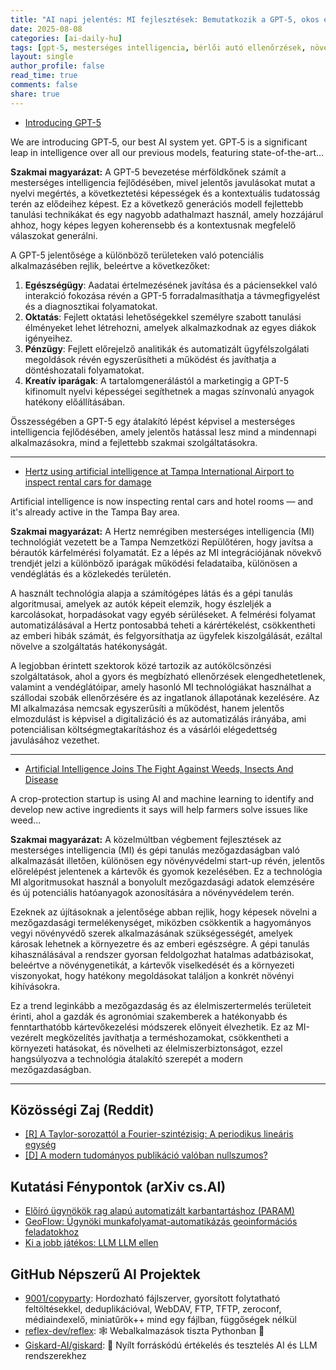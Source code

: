 ```yaml
---
title: "AI napi jelentés: MI fejlesztések: Bemutatkozik a GPT-5, okos ellenőrzések a repülőtereken és mezőgazdasági védelmi újítások (2025-08-08)"
date: 2025-08-08
categories: [ai-daily-hu]
tags: [gpt-5, mesterséges intelligencia, bérlői autó ellenőrzések, növényvédő, gépi tanulás, tampa nemzetközi repülőtér, mezőgazdaság]
layout: single
author_profile: false
read_time: true
comments: false
share: true
---
```

- [Introducing GPT-5](https://openai.com/index/introducing-gpt-5/)

We are introducing GPT‑5, our best AI system yet. GPT‑5 is a significant leap in intelligence over all our previous models, featuring state-of-the-art...

**Szakmai magyarázat:**
A GPT-5 bevezetése mérföldkőnek számít a mesterséges intelligencia fejlődésében, mivel jelentős javulásokat mutat a nyelvi megértés, a következtetési képességek és a kontextuális tudatosság terén az elődeihez képest. Ez a következő generációs modell fejlettebb tanulási technikákat és egy nagyobb adathalmazt használ, amely hozzájárul ahhoz, hogy képes legyen koherensebb és a kontextusnak megfelelő válaszokat generálni.

A GPT-5 jelentősége a különböző területeken való potenciális alkalmazásében rejlik, beleértve a következőket:

1. **Egészségügy**: Aadatai értelmezésének javítása és a páciensekkel való interakció fokozása révén a GPT-5 forradalmasíthatja a távmegfigyelést és a diagnosztikai folyamatokat.
2. **Oktatás**: Fejlett oktatási lehetőségekkel személyre szabott tanulási élményeket lehet létrehozni, amelyek alkalmazkodnak az egyes diákok igényeihez.
3. **Pénzügy**: Fejlett előrejelző analitikák és automatizált ügyfélszolgálati megoldások révén egyszerűsítheti a működést és javíthatja a döntéshozatali folyamatokat.
4. **Kreatív iparágak**: A tartalomgenerálástól a marketingig a GPT-5 kifinomult nyelvi képességei segíthetnek a magas színvonalú anyagok hatékony előállításában.

Összességében a GPT-5 egy átalakító lépést képvisel a mesterséges intelligencia fejlődésében, amely jelentős hatással lesz mind a mindennapi alkalmazásokra, mind a fejlettebb szakmai szolgáltatásokra.

---
- [Hertz using artificial intelligence at Tampa International Airport to inspect rental cars for damage](https://www.fox13news.com/news/hertz-using-artificial-intelligence-tampa-international-airport-inspect-rental-cars-damage)

Artificial intelligence is now inspecting rental cars and hotel rooms — and it's already active in the Tampa Bay area.

**Szakmai magyarázat:**
A Hertz nemrégiben mesterséges intelligencia (MI) technológiát vezetett be a Tampa Nemzetközi Repülőtéren, hogy javítsa a bérautók kárfelmérési folyamatát. Ez a lépés az MI integrációjának növekvő trendjét jelzi a különböző iparágak működési feladataiba, különösen a vendéglátás és a közlekedés területén.

A használt technológia alapja a számítógépes látás és a gépi tanulás algoritmusai, amelyek az autók képeit elemzik, hogy észleljék a karcolásokat, horpadásokat vagy egyéb sérüléseket. A felmérési folyamat automatizálásával a Hertz pontosabbá teheti a kárértékelést, csökkentheti az emberi hibák számát, és felgyorsíthatja az ügyfelek kiszolgálását, ezáltal növelve a szolgáltatás hatékonyságát.

A legjobban érintett szektorok közé tartozik az autókölcsönzési szolgáltatások, ahol a gyors és megbízható ellenőrzések elengedhetetlenek, valamint a vendéglátóipar, amely hasonló MI technológiákat használhat a szállodai szobák ellenőrzésére és az ingatlanok állapotának kezelésére. Az MI alkalmazása nemcsak egyszerűsíti a működést, hanem jelentős elmozdulást is képvisel a digitalizáció és az automatizálás irányába, ami potenciálisan költségmegtakarításhoz és a vásárlói elégedettség javulásához vezethet.

---
- [Artificial Intelligence Joins The Fight Against Weeds, Insects And Disease](https://www.agweb.com/news/crops/crop-production/artificial-intelligence-joins-fight-against-weeds-insects-and-disease)

A crop-protection startup is using AI and machine learning to identify and develop new active ingredients it says will help farmers solve issues like weed...

**Szakmai magyarázat:**
A közelmúltban végbement fejlesztések az mesterséges intelligencia (MI) és gépi tanulás mezőgazdaságban való alkalmazását illetően, különösen egy növényvédelmi start-up révén, jelentős előrelépést jelentenek a kártevők és gyomok kezelésében. Ez a technológia MI algoritmusokat használ a bonyolult mezőgazdasági adatok elemzésére és új potenciális hatóanyagok azonosítására a növényvédelem terén.

Ezeknek az újításoknak a jelentősége abban rejlik, hogy képesek növelni a mezőgazdasági termelékenységet, miközben csökkentik a hagyományos vegyi növényvédő szerek alkalmazásának szükségességét, amelyek károsak lehetnek a környezetre és az emberi egészségre. A gépi tanulás kihasználásával a rendszer gyorsan feldolgozhat hatalmas adatbázisokat, beleértve a növénygenetikát, a kártevők viselkedését és a környezeti viszonyokat, hogy hatékony megoldásokat találjon a konkrét növényi kihívásokra.

Ez a trend leginkább a mezőgazdaság és az élelmiszertermelés területeit érinti, ahol a gazdák és agronómiai szakemberek a hatékonyabb és fenntarthatóbb kártevőkezelési módszerek előnyeit élvezhetik. Ez az MI-vezérelt megközelítés javíthatja a terméshozamokat, csökkentheti a környezeti hatásokat, és növelheti az élelmiszerbiztonságot, ezzel hangsúlyozva a technológia átalakító szerepét a modern mezőgazdaságban.

---
## Közösségi Zaj (Reddit)
- [[R] A Taylor-sorozattól a Fourier-szintézisig: A periodikus lineáris egység](https://www.reddit.com/r/MachineLearning/comments/1mfi8li/r_from_taylor_series_to_fourier_synthesis_the/)
- [[D] A modern tudományos publikáció valóban nullszumos?](https://www.reddit.com/r/MachineLearning/comments/1miq2y4/d_is_modern_academic_published_zerosum/)

## Kutatási Fénypontok (arXiv cs.AI)
- [Előíró ügynökök rag alapú automatizált karbantartáshoz (PARAM)](https://arxiv.org/abs/2508.04714)
- [GeoFlow: Ügynöki munkafolyamat-automatikázás geoinformációs feladatokhoz](https://arxiv.org/abs/2508.04719)
- [Ki a jobb játékos: LLM LLM ellen](https://arxiv.org/abs/2508.04720)

## GitHub Népszerű AI Projektek
- [9001/copyparty](9001/copyparty): Hordozható fájlszerver, gyorsított folytatható feltöltésekkel, deduplikációval, WebDAV, FTP, TFTP, zeroconf, médiaindexelő, miniatűrök++ mind egy fájlban, függőségek nélkül
- [reflex-dev/reflex](reflex-dev/reflex): 🕸️ Webalkalmazások tiszta Pythonban 🐍
- [Giskard-AI/giskard](Giskard-AI/giskard): 🐢 Nyílt forráskódú értékelés és tesztelés AI és LLM rendszerekhez
